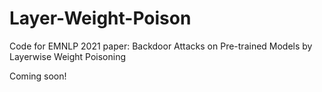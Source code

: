 # Layer-Weight-Poison
Code for EMNLP 2021 paper: Backdoor Attacks on Pre-trained Models by Layerwise Weight Poisoning

Coming soon!
